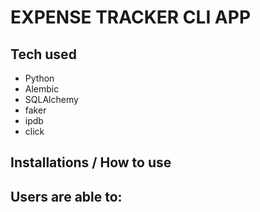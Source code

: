 # EXPENSE TRACKER CLI APP

## Tech used
- Python
- Alembic
- SQLAlchemy
- faker
- ipdb
- click

## Installations / How to use


## Users are able to: